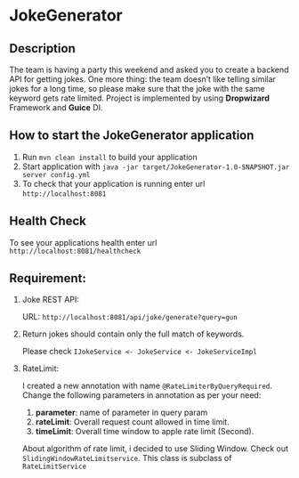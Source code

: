 # JokeGenerator

## Description

The team is having a party this weekend and asked you to create a backend API for getting jokes. One more thing: the team doesn’t like telling similar jokes for a long time, so please make sure that the joke with the same keyword gets rate limited.
Project is implemented by using **Dropwizard** Framework and **Guice** DI. 

How to start the JokeGenerator application
---

1. Run `mvn clean install` to build your application
1. Start application with `java -jar target/JokeGenerator-1.0-SNAPSHOT.jar server config.yml`
1. To check that your application is running enter url `http://localhost:8081`

Health Check
---

To see your applications health enter url `http://localhost:8081/healthcheck`

Requirement:
---
  
1. Joke REST API:

    URL: ``http://localhost:8081/api/joke/generate?query=gun``

2. Return jokes should contain only the full match of keywords.
   
   Please check ```IJokeService <- JokeService <- JokeServiceImpl```

3. RateLimit:
   
   I created a new annotation with name ```@RateLimiterByQueryRequired```.
   Change the following parameters in annotation as per your need:
   1. **parameter**: name of parameter in query param 
   2. **rateLimit**: Overall request count allowed in time limit.
   3. **timeLimit**: Overall time window to apple rate limit (Second).

   About algorithm of rate limit, i decided to use Sliding Window. Check out ```SlidingWindowRateLimitservice```. This class is subclass of ``RateLimitService`` 

   
   

    



